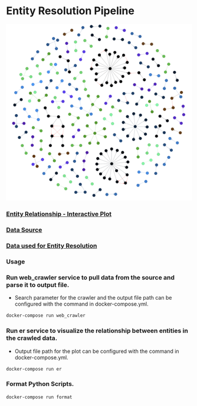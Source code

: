 # Entity Resolution Pipeline

<p align="center">
  <img src="docs/plot.png">
</p>


### [Entity Relationship - Interactive Plot](https://raphelemmanuvel.github.io/entity-resolution-pipeline/)
### [Data Source](https://firststop.sos.nd.gov/search/business)
### [Data used for Entity Resolution](https://github.com/raphelemmanuvel/entity-resolution-pipeline/blob/main/tmp/data/active_listings_x.csv)

### Usage


### Run web_crawler service to pull data from the source and parse it to output file.

* Search parameter for the crawler and the output file path can be configured with the command in docker-compose.yml.  

```sh
docker-compose run web_crawler
```  

### Run er service to visualize the relationship between entities in the crawled data.

* Output file path for the plot can be configured with the command in docker-compose.yml.  

```sh
docker-compose run er
```  

### Format Python Scripts.

```sh
docker-compose run format
```  
